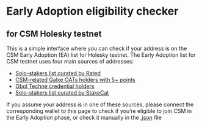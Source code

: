 # Early Adoption eligibility checker

## for CSM Holesky testnet

This is a simple interface where you can check if your address is on the CSM Early Adoption (EA) list for Holesky testnet. The Early Adoption list for CSM testnet uses four main sources of addresses:

- [Solo-stakers list curated by Rated](https://github.com/rated-network/solo-stakers)
- [CSM-related Galxe OATs holders with 5+ points](https://app.galxe.com/quest/lido/GCPoDUBedQ)
- [Obol Techne credential holders](https://research.lido.fi/t/community-staking-module/5917/46)
- [Solo-stakers list curated by StakeCat](https://github.com/Stake-Cat/Solo-Stakers)

If you assume your address is in one of these sources, please connect the corresponding wallet to this page to check if you’re eligible to join CSM in the Early Adoption phase, or check it manually in the [.json](https://github.com/lidofinance/community-staking-module/blob/main/artifacts/holesky/early-adoption/addresses.json) file
